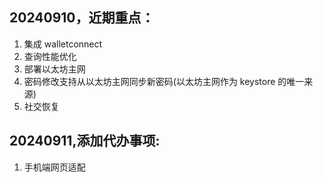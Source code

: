 ## 20240910，近期重点：

1. 集成 walletconnect
2. 查询性能优化
3. 部署以太坊主网
4. 密码修改支持从以太坊主网同步新密码(以太坊主网作为 keystore 的唯一来源)
5. 社交恢复

## 20240911,添加代办事项:

1. 手机端网页适配
